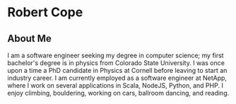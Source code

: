 # Robert Cope
## About Me

I am a software engineer seeking my degree in computer science; my first bachelor's degree is in physics from
Colorado State University. I was once upon a time a PhD candidate in Physics at Cornell before leaving to start
an industry career. I am currently employed as a software engineer at NetApp, where I work on several
applications in Scala, NodeJS, Python, and PHP. I enjoy climbing, bouldering, working on cars, ballroom dancing,
and reading.
